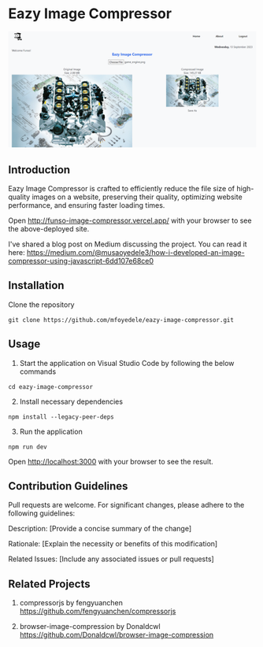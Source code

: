 ﻿# Eazy Image Compressor
![alt text](https://github.com/mfoyedele/eazy-image-compressor/blob/main/assets/eazy_image_sample.png?raw=true)

## Introduction
Eazy Image Compressor is crafted to efficiently reduce the file size of high-quality images on a website, preserving their quality, optimizing website performance, and ensuring faster loading times.

Open http://funso-image-compressor.vercel.app/ with your browser to see the above-deployed site.

I've shared a blog post on Medium discussing the project. You can read it here: https://medium.com/@musaoyedele3/how-i-developed-an-image-compressor-using-javascript-6dd107e68ce0

## Installation
Clone the repository

```
git clone https://github.com/mfoyedele/eazy-image-compressor.git
```

## Usage
1.  Start the application on Visual Studio Code by following the below commands
```
cd eazy-image-compressor
```

2.   Install necessary dependencies
```
npm install --legacy-peer-deps
```

3.  Run the application
```
npm run dev
```

Open [http://localhost:3000](http://localhost:3000) with your browser to see the result.

## Contribution Guidelines
Pull requests are welcome. For significant changes, please adhere to the following guidelines:

Description: [Provide a concise summary of the change]

Rationale: [Explain the necessity or benefits of this modification]

Related Issues: [Include any associated issues or pull requests]

## Related Projects
1.  compressorjs by fengyuanchen
    https://github.com/fengyuanchen/compressorjs

2.  browser-image-compression by Donaldcwl
    https://github.com/Donaldcwl/browser-image-compression

